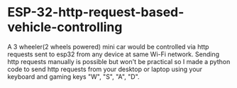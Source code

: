 # ESP-32-http-request-based-vehicle-controlling
A 3 wheeler(2 wheels powered) mini car would be controlled via http requests sent to esp32 from any device at same Wi-Fi network. Sending http requests manually is possible but won't be practical so I made a python code to send http requests from your desktop or laptop using your keyboard and gaming keys "W", "S", "A", "D". 
